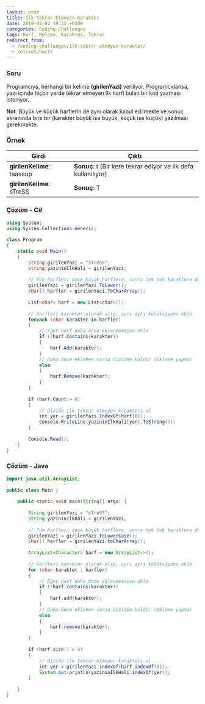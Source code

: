 ```yaml
---
layout: post
title: İlk Tekrar Etmeyen Karakter
date: 2019-02-02 19:33 +0300
categories: Coding-Challenges
tags: Harf, Kelime, Karakter, Tekrar
redirect_from:
  - /coding-challenges/ilk-tekrar-etmeyen-karakter/
  - /etiket/harf/
---
```

### Soru
Programcıya, herhangi bir kelime **(girilenYazi)** veriliyor. Programcıdansa, yazı içinde hiçbir yerde tekrar etmeyen ilk harfi bulan bir kod yazması isteniyor.

**Not**: Büyük ve küçük harflerin de aynı olarak kabul edilmekte ve sonuç ekranında bire bir (karakter büyük ise büyük, küçük ise küçük) yazılması gerekmekte.

### Örnek

| Girdi                      | Çıktı                                                           |
|----------------------------|-----------------------------------------------------------------|
| **girilenKelime**: taassup | **Sonuç**:  t (Bir kere tekrar ediyor ve ilk defa kullanılıyor) |
| **girilenKelime**: sTreSS  | **Sonuç**:  T                                                   |

### Çözüm - C#
```csharp
using System;
using System.Collections.Generic;
 
class Program
{
    static void Main()
    {
        string girilenYazi = "sTreSS";
        string yazininIlkHali = girilenYazi;
 
        // Tüm harfleri önce küçük harflere, sonra tek tek karaktere dönüştür
        girilenYazi = girilenYazi.ToLower();
        char[] harfler = girilenYazi.ToCharArray();
 
        List<char> harf = new List<char>();
 
        // Harfleri karakter olarak alıp, ayrı ayrı koleksiyona ekle
        foreach (char karakter in harfler)
        {
            // Eğer harf daha önce eklenmemişse ekle
            if (!harf.Contains(karakter))
            {
                harf.Add(karakter);
            }
            // Daha önce eklenen varsa diziden kaldır (Ekleme yapma)
            else
            {
                harf.Remove(karakter);
            }
        }
 
        if (harf.Count > 0)
        {
            // Dizide ilk tekrar etmeyen karakteri al
            int yer = girilenYazi.IndexOf(harf[0]);
            Console.WriteLine(yazininIlkHali[yer].ToString());
        }
 
        Console.Read();
    }
}
```

### Çözüm - Java
```java
import java.util.ArrayList;
 
public class Main {
 
    public static void main(String[] args) {
 
        String girilenYazi = "sTreSS";
        String yazininIlkHali = girilenYazi;
 
        // Tüm harfleri önce küçük harflere, sonra tek tek karaktere dönüştür
        girilenYazi = girilenYazi.toLowerCase();
        char[] harfler = girilenYazi.toCharArray();
 
        ArrayList<Character> harf = new ArrayList<>();
 
        // Harfleri karakter olarak alıp, ayrı ayrı koleksiyona ekle
        for (char karakter : harfler)
        {
            // Eğer harf daha önce eklenmemişse ekle
            if (!harf.contains(karakter))
            {
                harf.add(karakter);
            }
            // Daha önce eklenen varsa diziden kaldır (Ekleme yapma)
            else
            {
                harf.remove(karakter);
            }
        }
 
        if (harf.size() > 0)
        {
            // Dizide ilk tekrar etmeyen karakteri al
            int yer = girilenYazi.indexOf(harf.indexOf(0));
            System.out.println(yazininIlkHali.indexOf(yer));
        }
 
    }
}
```